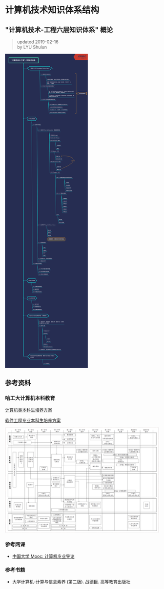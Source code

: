 # 计算机技术知识体系结构  

## "计算机技术-工程六层知识体系" 概论
> updated 2019-02-16  
> by LYU Shulun  

![计算机技术-工程六层知识体系](images/计算机技术-工程六层知识体系.png)

## 参考资料

### 哈工大计算机本科教育

[计算机类本科生培养方案](pdf-files/计算机类本科生培养方案.pdf)  

[软件工程专业本科生培养方案](pdf-files/软件工程专业本科生培养方案.pdf)

![哈工大本科课程体系示例图](images/HIT-CS-Courses.png)  


### 参考网课

* [中国大学 Mooc: 计算机专业导论](https://www.icourse163.org/course/HIT-437006#/info)  


### 参考书籍  

* 大学计算机-计算与信息素养 (第二版). 战德臣. 高等教育出版社  

